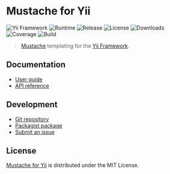 # Mustache for Yii
![Yii Framework](https://badgen.net/badge/yii/%3E%3D2.0.0/green) ![Runtime](https://badgen.net/packagist/php/cedx/yii2-mustache) ![Release](https://badgen.net/packagist/v/cedx/yii2-mustache) ![License](https://badgen.net/packagist/license/cedx/yii2-mustache) ![Downloads](https://badgen.net/packagist/dt/cedx/yii2-mustache) ![Coverage](https://badgen.net/coveralls/c/github/cedx/yii2-mustache) ![Build](https://badgen.net/github/checks/cedx/yii2-mustache/main)

> [Mustache](https://mustache.github.io) templating for the [Yii Framework](https://www.yiiframework.com).

## Documentation
- [User guide](https://docs.belin.io/yii2-mustache)
- [API reference](https://api.belin.io/yii2-mustache)

## Development
- [Git repository](https://git.belin.io/cedx/yii2-mustache)
- [Packagist package](https://packagist.org/packages/cedx/yii2-mustache)
- [Submit an issue](https://git.belin.io/cedx/yii2-mustache/issues)

## License
[Mustache for Yii](https://docs.belin.io/yii2-mustache) is distributed under the MIT License.
